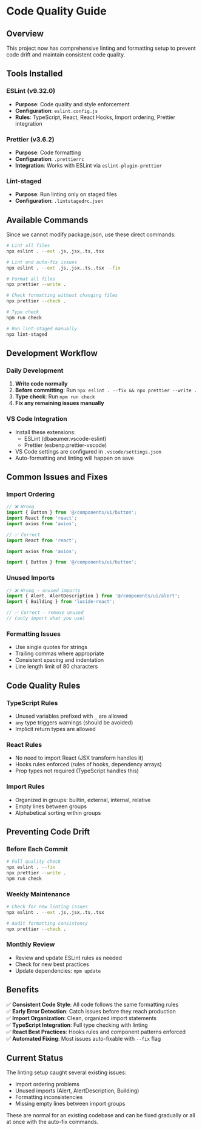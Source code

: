 # Code Quality Guide

## Overview
This project now has comprehensive linting and formatting setup to prevent code drift and maintain consistent code quality.

## Tools Installed

### ESLint (v9.32.0)
- **Purpose**: Code quality and style enforcement
- **Configuration**: `eslint.config.js`
- **Rules**: TypeScript, React, React Hooks, Import ordering, Prettier integration

### Prettier (v3.6.2)
- **Purpose**: Code formatting
- **Configuration**: `.prettierrc`
- **Integration**: Works with ESLint via `eslint-plugin-prettier`

### Lint-staged
- **Purpose**: Run linting only on staged files
- **Configuration**: `.lintstagedrc.json`

## Available Commands

Since we cannot modify package.json, use these direct commands:

```bash
# Lint all files
npx eslint . --ext .js,.jsx,.ts,.tsx

# Lint and auto-fix issues
npx eslint . --ext .js,.jsx,.ts,.tsx --fix

# Format all files
npx prettier --write .

# Check formatting without changing files
npx prettier --check .

# Type check
npm run check

# Run lint-staged manually
npx lint-staged
```

## Development Workflow

### Daily Development
1. **Write code normally**
2. **Before committing**: Run `npx eslint . --fix && npx prettier --write .`
3. **Type check**: Run `npm run check`
4. **Fix any remaining issues manually**

### VS Code Integration
- Install these extensions:
  - ESLint (dbaeumer.vscode-eslint)
  - Prettier (esbenp.prettier-vscode)
- VS Code settings are configured in `.vscode/settings.json`
- Auto-formatting and linting will happen on save

## Common Issues and Fixes

### Import Ordering
```javascript
// ❌ Wrong
import { Button } from '@/components/ui/button';
import React from 'react';
import axios from 'axios';

// ✅ Correct
import React from 'react';

import axios from 'axios';

import { Button } from '@/components/ui/button';
```

### Unused Imports
```javascript
// ❌ Wrong - unused imports
import { Alert, AlertDescription } from '@/components/ui/alert';
import { Building } from 'lucide-react';

// ✅ Correct - remove unused
// (only import what you use)
```

### Formatting Issues
- Use single quotes for strings
- Trailing commas where appropriate
- Consistent spacing and indentation
- Line length limit of 80 characters

## Code Quality Rules

### TypeScript Rules
- Unused variables prefixed with `_` are allowed
- `any` type triggers warnings (should be avoided)
- Implicit return types are allowed

### React Rules
- No need to import React (JSX transform handles it)
- Hooks rules enforced (rules of hooks, dependency arrays)
- Prop types not required (TypeScript handles this)

### Import Rules
- Organized in groups: builtin, external, internal, relative
- Empty lines between groups
- Alphabetical sorting within groups

## Preventing Code Drift

### Before Each Commit
```bash
# Full quality check
npx eslint . --fix
npx prettier --write .
npm run check
```

### Weekly Maintenance
```bash
# Check for new linting issues
npx eslint . --ext .js,.jsx,.ts,.tsx

# Audit formatting consistency
npx prettier --check .
```

### Monthly Review
- Review and update ESLint rules as needed
- Check for new best practices
- Update dependencies: `npm update`

## Benefits

✅ **Consistent Code Style**: All code follows the same formatting rules  
✅ **Early Error Detection**: Catch issues before they reach production  
✅ **Import Organization**: Clean, organized import statements  
✅ **TypeScript Integration**: Full type checking with linting  
✅ **React Best Practices**: Hooks rules and component patterns enforced  
✅ **Automated Fixing**: Most issues auto-fixable with `--fix` flag  

## Current Status

The linting setup caught several existing issues:
- Import ordering problems
- Unused imports (Alert, AlertDescription, Building)
- Formatting inconsistencies
- Missing empty lines between import groups

These are normal for an existing codebase and can be fixed gradually or all at once with the auto-fix commands.